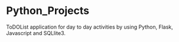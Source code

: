 # Python_Projects

ToDOList application for day to day activities by using Python, Flask, Javascript and SQLlite3.
